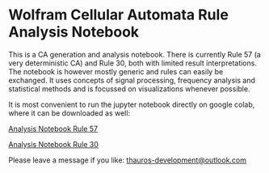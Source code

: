 # Wolfram Cellular Automata Rule Analysis Notebook

This is a CA generation and analysis notebook. There is currently Rule 57 (a very deterministic CA) and Rule 30, both with limited result interpretations. The notebook is however mostly generic and rules can easily be exchanged.
It uses concepts of signal processing, frequency analysis and statistical methods and is focussed on visualizations whenever possible.

It is most convenient to run the jupyter notebook directly on google colab, where it can be downloaded as well:

[Analysis Notebook Rule 57](https://colab.research.google.com/drive/17kKZvy1FfHj_iRBIyHCxEfinuZguSkA1?usp=sharing)

[Analysis Notebook Rule 30](https://colab.research.google.com/drive/1MWBTjIk3sD5mO_uk2SHkY20UYmiagT53?usp=sharing)


Please leave a message if you like: thauros-development@outlook.com

